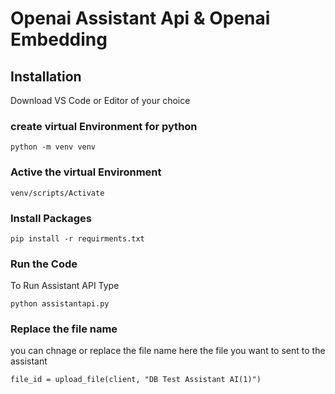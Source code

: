 # Openai Assistant Api & Openai Embedding

## Installation

Download VS Code or Editor of your choice

### create virtual Environment for python

```
python -m venv venv
```

### Active the virtual Environment

```
venv/scripts/Activate
```

### Install Packages

```
pip install -r requirments.txt
```

### Run the Code

To Run Assistant API Type

```
python assistantapi.py
```

### Replace the file name

you can chnage or replace the file name here the file you want to sent to the assistant

```
file_id = upload_file(client, "DB Test Assistant AI(1)")
```
